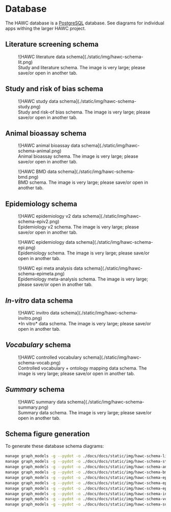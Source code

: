 # Database

The HAWC database is a [PostgreSQL](https://www.postgresql.org/) database. See diagrams for individual apps withing the larger HAWC project.

## Literature screening schema

<figure markdown>
  ![HAWC literature data schema](./static/img/hawc-schema-lit.png)
  <figcaption>Study and literature schema. The image is very large; please save/or open in another tab.</figcaption>
</figure>

## Study and risk of bias schema

<figure markdown>
  ![HAWC study data schema](./static/img/hawc-schema-study.png)
  <figcaption>Study and risk-of bias schema. The image is very large; please save/or open in another tab.</figcaption>
</figure>

## Animal bioassay schema

<figure markdown>
  ![HAWC animal bioassay data schema](./static/img/hawc-schema-animal.png)
  <figcaption>Animal bioassay schema. The image is very large; please save/or open in another tab.</figcaption>
</figure>

<figure markdown>
  ![HAWC BMD data schema](./static/img/hawc-schema-bmd.png)
  <figcaption>BMD schema. The image is very large; please save/or open in another tab.</figcaption>
</figure>

## Epidemiology schema

<figure markdown>
  ![HAWC epidemiology v2 data schema](./static/img/hawc-schema-epiv2.png)
  <figcaption>Epidemiology v2 schema. The image is very large; please save/or open in another tab.</figcaption>
</figure>

<figure markdown>
  ![HAWC epidemiology data schema](./static/img/hawc-schema-epi.png)
  <figcaption>Epidemiology schema. The image is very large; please save/or open in another tab.</figcaption>
</figure>

<figure markdown>
  ![HAWC epi meta analysis data schema](./static/img/hawc-schema-epimeta.png)
  <figcaption>Epidemiology meta-analysis schema. The image is very large; please save/or open in another tab.</figcaption>
</figure>

## *In-vitro* data schema

<figure markdown>
  ![HAWC invitro data schema](./static/img/hawc-schema-invitro.png)
  <figcaption>*In vitro* data schema. The image is very large; please save/or open in another tab.</figcaption>
</figure>

## *Vocabulary* schema

<figure markdown>
  ![HAWC controlled vocabulary schema](./static/img/hawc-schema-vocab.png)
  <figcaption>Controlled vocabulary + ontology mapping data schema. The image is very large; please save/or open in another tab.</figcaption>
</figure>

## *Summary* schema

<figure markdown>
  ![HAWC summary data schema](./static/img/hawc-schema-summary.png)
  <figcaption>Summary data schema. The image is very large; please save/or open in another tab.</figcaption>
</figure>

## Schema figure generation

To generate these database schema diagrams:

```bash
manage graph_models -g --pydot -o ./docs/docs/static/img/hawc-schema-lit.png lit study
manage graph_models -g --pydot -o ./docs/docs/static/img/hawc-schema-study.png study riskofbias
manage graph_models -g --pydot -o ./docs/docs/static/img/hawc-schema-animal.png animal
manage graph_models -g --pydot -o ./docs/docs/static/img/hawc-schema-bmd.png bmd
manage graph_models -g --pydot -o ./docs/docs/static/img/hawc-schema-epi.png epi
manage graph_models -g --pydot -o ./docs/docs/static/img/hawc-schema-epiv2.png epiv2
manage graph_models -g --pydot -o ./docs/docs/static/img/hawc-schema-epimeta.png epimeta
manage graph_models -g --pydot -o ./docs/docs/static/img/hawc-schema-invitro.png invitro
manage graph_models -g --pydot -o ./docs/docs/static/img/hawc-schema-vocab.png vocab
manage graph_models -g --pydot -o ./docs/docs/static/img/hawc-schema-summary.png summary
```
